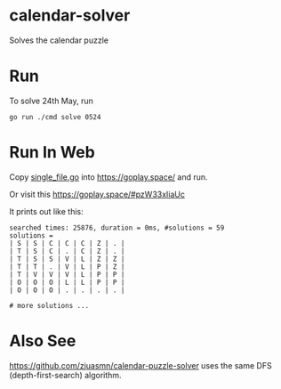 # calendar-solver
Solves the calendar puzzle

# Run

To solve 24th May, run
```
go run ./cmd solve 0524
```

# Run In Web

Copy [single_file.go](single_file.go) into https://goplay.space/ and run.

Or visit this https://goplay.space/#pzW33xIiaUc

It prints out like this:
```
searched times: 25876, duration = 0ms, #solutions = 59
solutions = 
| S | S | C | C | C | Z | . |
| T | S | C | . | C | Z | . |
| T | S | S | V | L | Z | Z |
| T | T | . | V | L | P | Z |
| T | V | V | V | L | P | P |
| O | O | O | L | L | P | P |
| O | O | O | . | . | . | . |

# more solutions ...
```

# Also See

https://github.com/zjuasmn/calendar-puzzle-solver uses the same DFS (depth-first-search) algorithm.